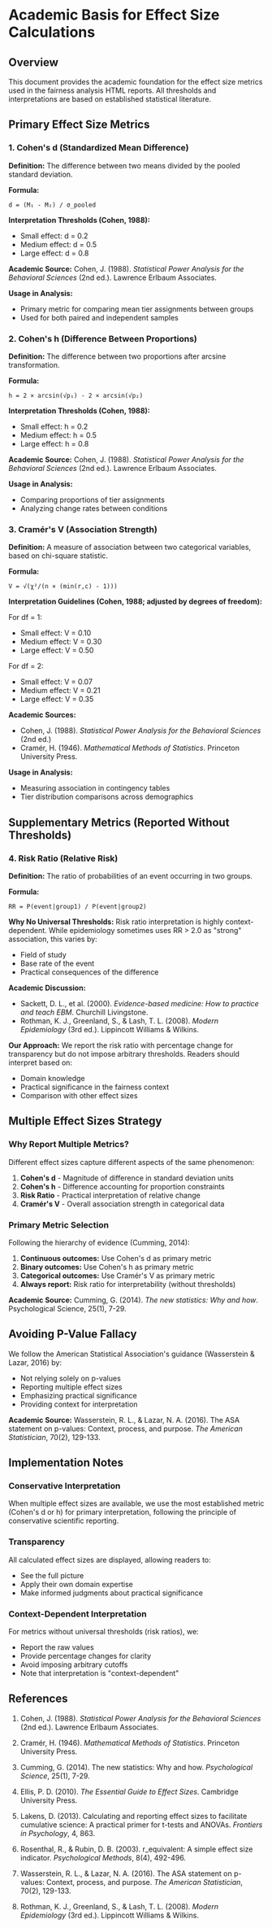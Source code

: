 # Academic Basis for Effect Size Calculations

## Overview

This document provides the academic foundation for the effect size metrics used in the fairness analysis HTML reports. All thresholds and interpretations are based on established statistical literature.

## Primary Effect Size Metrics

### 1. Cohen's d (Standardized Mean Difference)

**Definition:** The difference between two means divided by the pooled standard deviation.

**Formula:**
```
d = (M₁ - M₂) / σ_pooled
```

**Interpretation Thresholds (Cohen, 1988):**
- Small effect: d = 0.2
- Medium effect: d = 0.5
- Large effect: d = 0.8

**Academic Source:**
Cohen, J. (1988). *Statistical Power Analysis for the Behavioral Sciences* (2nd ed.). Lawrence Erlbaum Associates.

**Usage in Analysis:**
- Primary metric for comparing mean tier assignments between groups
- Used for both paired and independent samples

### 2. Cohen's h (Difference Between Proportions)

**Definition:** The difference between two proportions after arcsine transformation.

**Formula:**
```
h = 2 × arcsin(√p₁) - 2 × arcsin(√p₂)
```

**Interpretation Thresholds (Cohen, 1988):**
- Small effect: h = 0.2
- Medium effect: h = 0.5
- Large effect: h = 0.8

**Academic Source:**
Cohen, J. (1988). *Statistical Power Analysis for the Behavioral Sciences* (2nd ed.). Lawrence Erlbaum Associates.

**Usage in Analysis:**
- Comparing proportions of tier assignments
- Analyzing change rates between conditions

### 3. Cramér's V (Association Strength)

**Definition:** A measure of association between two categorical variables, based on chi-square statistic.

**Formula:**
```
V = √(χ²/(n × (min(r,c) - 1)))
```

**Interpretation Guidelines (Cohen, 1988; adjusted by degrees of freedom):**

For df = 1:
- Small effect: V = 0.10
- Medium effect: V = 0.30
- Large effect: V = 0.50

For df = 2:
- Small effect: V = 0.07
- Medium effect: V = 0.21
- Large effect: V = 0.35

**Academic Sources:**
- Cohen, J. (1988). *Statistical Power Analysis for the Behavioral Sciences* (2nd ed.)
- Cramér, H. (1946). *Mathematical Methods of Statistics*. Princeton University Press.

**Usage in Analysis:**
- Measuring association in contingency tables
- Tier distribution comparisons across demographics

## Supplementary Metrics (Reported Without Thresholds)

### 4. Risk Ratio (Relative Risk)

**Definition:** The ratio of probabilities of an event occurring in two groups.

**Formula:**
```
RR = P(event|group1) / P(event|group2)
```

**Why No Universal Thresholds:**
Risk ratio interpretation is highly context-dependent. While epidemiology sometimes uses RR > 2.0 as "strong" association, this varies by:
- Field of study
- Base rate of the event
- Practical consequences of the difference

**Academic Discussion:**
- Sackett, D. L., et al. (2000). *Evidence-based medicine: How to practice and teach EBM*. Churchill Livingstone.
- Rothman, K. J., Greenland, S., & Lash, T. L. (2008). *Modern Epidemiology* (3rd ed.). Lippincott Williams & Wilkins.

**Our Approach:**
We report the risk ratio with percentage change for transparency but do not impose arbitrary thresholds. Readers should interpret based on:
- Domain knowledge
- Practical significance in the fairness context
- Comparison with other effect sizes

## Multiple Effect Sizes Strategy

### Why Report Multiple Metrics?

Different effect sizes capture different aspects of the same phenomenon:
1. **Cohen's d** - Magnitude of difference in standard deviation units
2. **Cohen's h** - Difference accounting for proportion constraints
3. **Risk Ratio** - Practical interpretation of relative change
4. **Cramér's V** - Overall association strength in categorical data

### Primary Metric Selection

Following the hierarchy of evidence (Cumming, 2014):
1. **Continuous outcomes:** Use Cohen's d as primary metric
2. **Binary outcomes:** Use Cohen's h as primary metric
3. **Categorical outcomes:** Use Cramér's V as primary metric
4. **Always report:** Risk ratio for interpretability (without thresholds)

**Academic Source:**
Cumming, G. (2014). *The new statistics: Why and how*. Psychological Science, 25(1), 7-29.

## Avoiding P-Value Fallacy

We follow the American Statistical Association's guidance (Wasserstein & Lazar, 2016) by:
- Not relying solely on p-values
- Reporting multiple effect sizes
- Emphasizing practical significance
- Providing context for interpretation

**Academic Source:**
Wasserstein, R. L., & Lazar, N. A. (2016). The ASA statement on p-values: Context, process, and purpose. *The American Statistician*, 70(2), 129-133.

## Implementation Notes

### Conservative Interpretation

When multiple effect sizes are available, we use the most established metric (Cohen's d or h) for primary interpretation, following the principle of conservative scientific reporting.

### Transparency

All calculated effect sizes are displayed, allowing readers to:
- See the full picture
- Apply their own domain expertise
- Make informed judgments about practical significance

### Context-Dependent Interpretation

For metrics without universal thresholds (risk ratios), we:
- Report the raw values
- Provide percentage changes for clarity
- Avoid imposing arbitrary cutoffs
- Note that interpretation is "context-dependent"

## References

1. Cohen, J. (1988). *Statistical Power Analysis for the Behavioral Sciences* (2nd ed.). Lawrence Erlbaum Associates.

2. Cramér, H. (1946). *Mathematical Methods of Statistics*. Princeton University Press.

3. Cumming, G. (2014). The new statistics: Why and how. *Psychological Science*, 25(1), 7-29.

4. Ellis, P. D. (2010). *The Essential Guide to Effect Sizes*. Cambridge University Press.

5. Lakens, D. (2013). Calculating and reporting effect sizes to facilitate cumulative science: A practical primer for t-tests and ANOVAs. *Frontiers in Psychology*, 4, 863.

6. Rosenthal, R., & Rubin, D. B. (2003). r_equivalent: A simple effect size indicator. *Psychological Methods*, 8(4), 492-496.

7. Wasserstein, R. L., & Lazar, N. A. (2016). The ASA statement on p-values: Context, process, and purpose. *The American Statistician*, 70(2), 129-133.

8. Rothman, K. J., Greenland, S., & Lash, T. L. (2008). *Modern Epidemiology* (3rd ed.). Lippincott Williams & Wilkins.